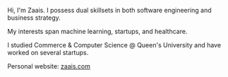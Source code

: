 
Hi, I'm Zaais. I possess dual skillsets in both software engineering and business strategy.

My interests span machine learning, startups, and healthcare.

I studied Commerce & Computer Science @ Queen's University and have worked on several startups.

Personal website: [zaais.com](https://www.zaais.com/)
